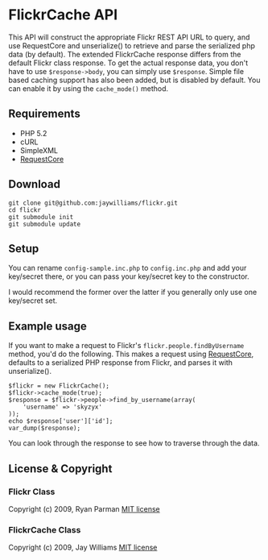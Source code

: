 # FlickrCache API

This API will construct the appropriate Flickr REST API URL to query, and use RequestCore and unserialize() to retrieve and parse the serialized php data (by default).
The extended FlickrCache response differs from the default Flickr class response. To get the actual response data, you don't have to use `$response->body`, you can simply use `$response`. Simple file based caching support has also been added, but is disabled by default. You can enable it by using the `cache_mode()` method.

## Requirements

* PHP 5.2
* cURL
* SimpleXML
* [RequestCore](http://github.com/skyzyx/requestcore)

## Download

	git clone git@github.com:jaywilliams/flickr.git
	cd flickr
	git submodule init
	git submodule update

## Setup

You can rename `config-sample.inc.php` to `config.inc.php` and add your key/secret there, or you can pass your key/secret key to the constructor.

I would recommend the former over the latter if you generally only use one key/secret set.

## Example usage

If you want to make a request to Flickr's `flickr.people.findByUsername` method, you'd do the following. This makes a request using [RequestCore](http://github.com/skyzyx/requestcore), defaults to a serialized PHP response from Flickr, and parses it with unserialize().

	$flickr = new FlickrCache();
	$flickr->cache_mode(true);
	$response = $flickr->people->find_by_username(array(
		'username' => 'skyzyx'
	));
	echo $response['user']['id'];
	var_dump($response);

You can look through the response to see how to traverse through the data.



## License & Copyright

### Flickr Class

Copyright (c) 2009, Ryan Parman [MIT license](http://www.opensource.org/licenses/mit-license.php)  

### FlickrCache Class

Copyright (c) 2009, Jay Williams [MIT license](http://www.opensource.org/licenses/mit-license.php)
